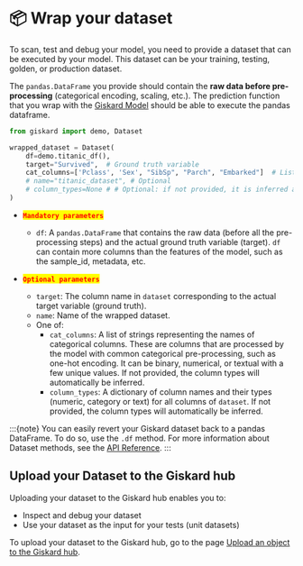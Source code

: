 # 📦 Wrap your dataset

To scan, test and debug your model, you need to provide a dataset that can be executed by your model. This dataset can be your training, testing, golden, or production dataset.

The `pandas.DataFrame` you provide should contain the **raw data before pre-processing** (categorical encoding, scaling,
etc.). The prediction function that you wrap with the [Giskard Model](../wrap_model/index.md) should be able to execute the pandas dataframe.

```python
from giskard import demo, Dataset

wrapped_dataset = Dataset(
    df=demo.titanic_df(),
    target="Survived",  # Ground truth variable
    cat_columns=['Pclass', 'Sex', "SibSp", "Parch", "Embarked"]  # List of categorical columns. Optional, but is a MUST if available. Inferred automatically if not.
    # name="titanic_dataset", # Optional
    # column_types=None # # Optional: if not provided, it is inferred automatically
)
```


* <mark style="color:red;">**`Mandatory parameters`**</mark>
    * `df`: A `pandas.DataFrame` that contains the raw data (before all the pre-processing steps) and the actual
      ground truth variable (target). `df` can contain more columns than the features of the model, such as the sample_id,
      metadata, etc.

* <mark style="color:red;">**`Optional parameters`**</mark>
    * `target`: The column name in `dataset` corresponding to the actual target variable (ground truth).
    * `name`: Name of the wrapped dataset.
    * One of:
        * `cat_columns`: A list of strings representing the names of categorical columns. These are columns that are
          processed by the model with common categorical pre-processing, such as one-hot encoding. It can be binary,
          numerical, or textual with a few unique values.
          If not provided, the column types will automatically be inferred.
        * `column_types`: A dictionary of column names and their types (numeric, category or text) for all columns
          of `dataset`.
          If not provided, the column types will automatically be inferred.

:::{note}
You can easily revert your Giskard dataset back to a pandas DataFrame. To do so, use the `.df` method. For more information about Dataset methods, see the [API Reference](../../reference/datasets/index.rst).
:::

## Upload your Dataset to the Giskard hub

Uploading your dataset to the Giskard hub enables you to:

* Inspect and debug your dataset
* Use your dataset as the input for your tests (unit datasets)

To upload your dataset to the Giskard hub, go to the page [Upload an object to the Giskard hub](../upload/index.md).


